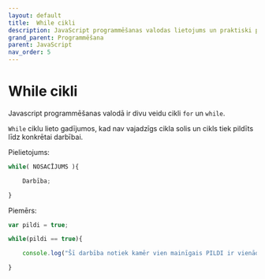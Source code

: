 ```yaml
---
layout: default
title:  While cikli
description: JavaScript programmēšanas valodas lietojums un praktiski piemēri
grand_parent: Programmēšana
parent: JavaScript
nav_order: 5
---
```


# While cikli

Javascript programmēšanas valodā ir divu veidu cikli `for` un `while`.

`While` ciklu lieto gadījumos, kad nav vajadzīgs cikla solis un cikls tiek pildīts līdz konkrētai darbībai.

Pielietojums:
~~~js
while( NOSACĪJUMS ){

    Darbība;

}
~~~
Piemērs:

~~~js 
var pildi = true;

while(pildi == true){

    console.log("Šī darbība notiek kamēr vien mainīgais PILDI ir vienāds ar TRUE");

}
~~~